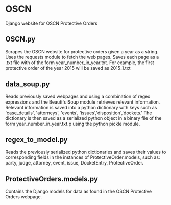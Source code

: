 # OSCN
Django website for OSCN Protective Orders

## OSCN.py
Scrapes the OSCN website for protective orders given a year as a string. Uses the requests module to fetch the web pages.
Saves each page as a .txt file with of the form year_number_in_year.txt. For example, the first protective order of the year 2015 will be saved as 2015_1.txt

## data_soup.py
Reads previously saved webpages and using a combination of regex expressions and the BeautifulSoup module retrieves relevant information. Relevant information is saved into a python dictionary with keys such as 'case_details', 'attorneys', 'events', 'issues','disposition','dockets.' The dictionary is then saved as a serialized python object in a binary file of the form year_number_in_year.txt.p using the python pickle module.

## regex_to_model.py
Reads the previously serialized python dictionaries and saves their values to corresponding fields in the instances of ProtectiveOrder.models, such as: party, judge, attorney, event, issue, DocketEntry, ProtectiveOrder.

## ProtectiveOrders.models.py
Contains the Django models for data as found in the OSCN Protective Orders webpage.
